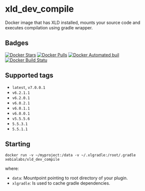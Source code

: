 # xld_dev_compile #

Docker image that has XLD installed, mounts your source code and executes compilation using gradle wrapper.

## Badges ##
[![Docker Stars](https://img.shields.io/docker/stars/xebialabs/xld_dev_compile.svg)]()
[![Docker Pulls](https://img.shields.io/docker/pulls/xebialabs/xld_dev_compile.svg)]()
[![Docker Automated buil](https://img.shields.io/docker/automated/xebialabs/xld_dev_compile.svg)]()
[![Docker Build Statu](https://img.shields.io/docker/build/xebialabs/xld_dev_compile.svg)]()


## Supported tags ##

* `latest`, `v7.0.0.1`
* `v6.2.1.1`
* `v6.2.0.1`
* `v6.0.2.1`
* `v6.0.1.1`
* `v6.0.0.1`
* `v5.5.5.6`
* `5.5.3.1`
* `5.5.1.1`

## Starting ##

```
docker run -v ~/myproject:/data -v ~/.xlgradle:/root/.gradle xebialabs/xld_dev_compile
```

where:

* `data`: Mountpoint pointing to root directory of your plugin.
* `xlgradle`: Is used to cache gradle dependencies.
